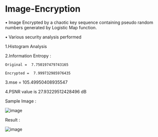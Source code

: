 # Image-Encryption
• Image Encrypted by a chaotic key sequence containing pseudo random numbers generated by Logistic
Map function.

• Various security analysis
performed

1.Histogram Analysis

2.Information Entropy :

    Original =  7.750197479743165
    
    Encrypted =  7.999732985976435
  
3.mse =  105.49950408935547

4.PSNR value is 27.93229512428496 dB

Sample Image :





![image](https://user-images.githubusercontent.com/43861831/122173950-edd1be80-ce9f-11eb-972e-75469eeea573.png)

Result :




![image](https://user-images.githubusercontent.com/43861831/122174046-04781580-cea0-11eb-821a-e2ed63268646.png)
